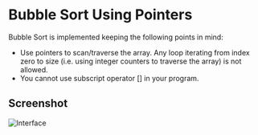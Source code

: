 # Bubble Sort Using Pointers

Bubble Sort is implemented keeping the following points in mind:

*	Use pointers to scan/traverse the array. Any loop iterating from index zero to size (i.e. using integer counters to traverse the array) is not allowed.
*	You cannot use subscript operator [] in your program.


## Screenshot
![Interface](../master/s.png)

